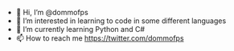 - 👋 Hi, I’m @dommofps
- 👀 I’m interested in learning to code in some different languages
- 🌱 I’m currently learning Python and C#
- 📫 How to reach me https://twitter.com/dommofps

<!---
dommofps/dommofps is a ✨ special ✨ repository because its `README.md` (this file) appears on your GitHub profile.
You can click the Preview link to take a look at your changes.
--->
